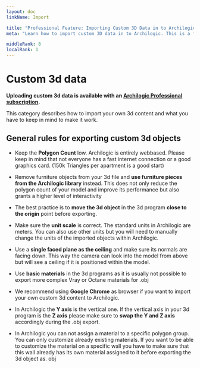 ```yaml
---
layout: doc
linkName: Import

title: "Professional Feature: Importing Custom 3D Data in to Archilogic"
meta: "Learn how to import custom 3D data in to Archilogic. This is a feature only available to Pro subscribers."

middleRank: 8
localRank: 1
---
```


# Custom 3d data

**Uploading custom 3d data is available with an [Archilogic Professional subscription]({{site.path}}/en/platform/settings/subscription.html).**

This category describes how to import your own 3d content and what you have to keep in mind to make it work.

## General rules for exporting custom 3d objects

* Keep the **Polygon Count** low. Archilogic is entirely webbased. Please keep in mind that not everyone has a fast internet connection or a good graphics card. (150k Triangles per apartment is a good start)

* Remove furniture objects from your 3d file and **use furniture pieces from the Archilogic library** instead. This does not only reduce the polygon count of your model and improve its performance but also grants a higher level of interactivity

* The best practice is to **move the 3d object** in the 3d program **close to the origin** point before exporting.

* Make sure the **unit scale** is correct. The standard units in Archilogic are meters. You can also use other units but you will need to manually change the units of the imported objects within Archilogic.

* Use a **single faced plane as the ceiling** and make sure its normals are facing down. This way the camera can look into the model from above but will see a ceiling if it is positioned within the model.

* Use **basic materials** in the 3d programs as it is usually not possible to export more complex Vray or Octane materials for .obj

* We recommend using **Google Chrome** as browser if you want to import your own custom 3d content to Archilogic.

* In Archilogic the **Y axis** is the vertical one. If the vertical axis in your 3d program is the **Z axis** please make sure to **swap the Y and Z axis** accordingly during the .obj export.

* In Archilogic you can not assign a material to a specific polygon group. You can only customize already existing materials. If you want to be able to customize the material on a specific wall you have to make sure that this wall already has its own material assigned to it before exporting the 3d object as. obj
